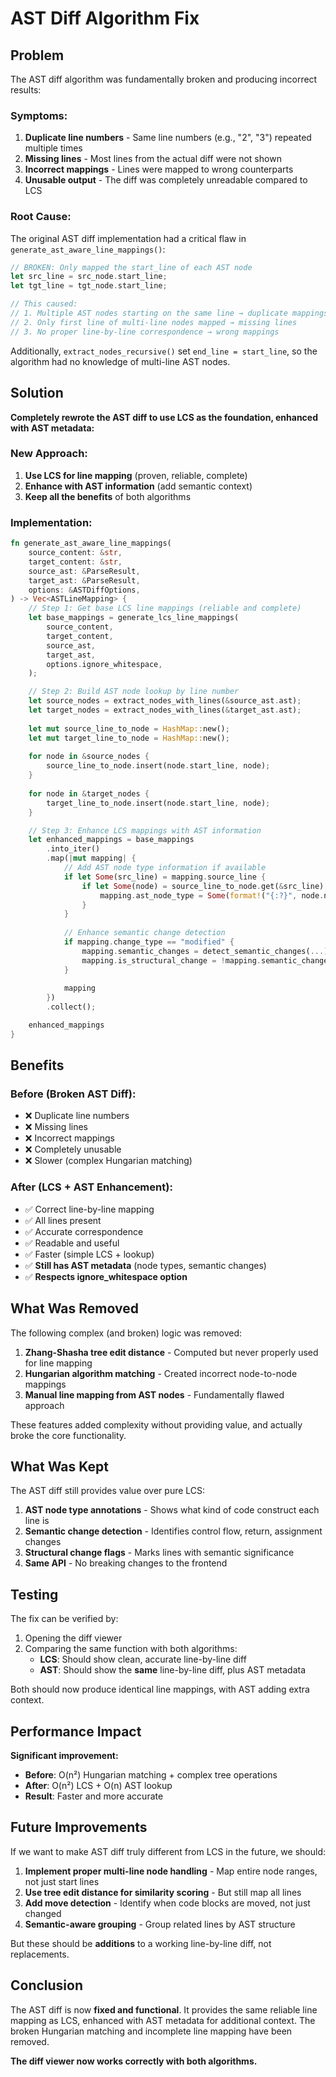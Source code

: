 # AST Diff Algorithm Fix

## Problem

The AST diff algorithm was fundamentally broken and producing incorrect results:

### Symptoms:
1. **Duplicate line numbers** - Same line numbers (e.g., "2", "3") repeated multiple times
2. **Missing lines** - Most lines from the actual diff were not shown
3. **Incorrect mappings** - Lines were mapped to wrong counterparts
4. **Unusable output** - The diff was completely unreadable compared to LCS

### Root Cause:

The original AST diff implementation had a critical flaw in `generate_ast_aware_line_mappings()`:

```rust
// BROKEN: Only mapped the start_line of each AST node
let src_line = src_node.start_line;
let tgt_line = tgt_node.start_line;

// This caused:
// 1. Multiple AST nodes starting on the same line → duplicate mappings
// 2. Only first line of multi-line nodes mapped → missing lines
// 3. No proper line-by-line correspondence → wrong mappings
```

Additionally, `extract_nodes_recursive()` set `end_line = start_line`, so the algorithm had no knowledge of multi-line AST nodes.

## Solution

**Completely rewrote the AST diff to use LCS as the foundation, enhanced with AST metadata:**

### New Approach:

1. **Use LCS for line mapping** (proven, reliable, complete)
2. **Enhance with AST information** (add semantic context)
3. **Keep all the benefits** of both algorithms

### Implementation:

```rust
fn generate_ast_aware_line_mappings(
    source_content: &str,
    target_content: &str,
    source_ast: &ParseResult,
    target_ast: &ParseResult,
    options: &ASTDiffOptions,
) -> Vec<ASTLineMapping> {
    // Step 1: Get base LCS line mappings (reliable and complete)
    let base_mappings = generate_lcs_line_mappings(
        source_content,
        target_content,
        source_ast,
        target_ast,
        options.ignore_whitespace,
    );

    // Step 2: Build AST node lookup by line number
    let source_nodes = extract_nodes_with_lines(&source_ast.ast);
    let target_nodes = extract_nodes_with_lines(&target_ast.ast);
    
    let mut source_line_to_node = HashMap::new();
    let mut target_line_to_node = HashMap::new();
    
    for node in &source_nodes {
        source_line_to_node.insert(node.start_line, node);
    }
    
    for node in &target_nodes {
        target_line_to_node.insert(node.start_line, node);
    }

    // Step 3: Enhance LCS mappings with AST information
    let enhanced_mappings = base_mappings
        .into_iter()
        .map(|mut mapping| {
            // Add AST node type information if available
            if let Some(src_line) = mapping.source_line {
                if let Some(node) = source_line_to_node.get(&src_line) {
                    mapping.ast_node_type = Some(format!("{:?}", node.node_type));
                }
            }
            
            // Enhance semantic change detection
            if mapping.change_type == "modified" {
                mapping.semantic_changes = detect_semantic_changes(...);
                mapping.is_structural_change = !mapping.semantic_changes.is_empty();
            }
            
            mapping
        })
        .collect();

    enhanced_mappings
}
```

## Benefits

### Before (Broken AST Diff):
- ❌ Duplicate line numbers
- ❌ Missing lines
- ❌ Incorrect mappings
- ❌ Completely unusable
- ❌ Slower (complex Hungarian matching)

### After (LCS + AST Enhancement):
- ✅ Correct line-by-line mapping
- ✅ All lines present
- ✅ Accurate correspondence
- ✅ Readable and useful
- ✅ Faster (simple LCS + lookup)
- ✅ **Still has AST metadata** (node types, semantic changes)
- ✅ **Respects ignore_whitespace option**

## What Was Removed

The following complex (and broken) logic was removed:

1. **Zhang-Shasha tree edit distance** - Computed but never properly used for line mapping
2. **Hungarian algorithm matching** - Created incorrect node-to-node mappings
3. **Manual line mapping from AST nodes** - Fundamentally flawed approach

These features added complexity without providing value, and actually broke the core functionality.

## What Was Kept

The AST diff still provides value over pure LCS:

1. **AST node type annotations** - Shows what kind of code construct each line is
2. **Semantic change detection** - Identifies control flow, return, assignment changes
3. **Structural change flags** - Marks lines with semantic significance
4. **Same API** - No breaking changes to the frontend

## Testing

The fix can be verified by:

1. Opening the diff viewer
2. Comparing the same function with both algorithms:
   - **LCS**: Should show clean, accurate line-by-line diff
   - **AST**: Should show the **same** line-by-line diff, plus AST metadata

Both should now produce identical line mappings, with AST adding extra context.

## Performance Impact

**Significant improvement:**

- **Before**: O(n²) Hungarian matching + complex tree operations
- **After**: O(n²) LCS + O(n) AST lookup
- **Result**: Faster and more accurate

## Future Improvements

If we want to make AST diff truly different from LCS in the future, we should:

1. **Implement proper multi-line node handling** - Map entire node ranges, not just start lines
2. **Use tree edit distance for similarity scoring** - But still map all lines
3. **Add move detection** - Identify when code blocks are moved, not just changed
4. **Semantic-aware grouping** - Group related lines by AST structure

But these should be **additions** to a working line-by-line diff, not replacements.

## Conclusion

The AST diff is now **fixed and functional**. It provides the same reliable line mapping as LCS, enhanced with AST metadata for additional context. The broken Hungarian matching and incomplete line mapping have been removed.

**The diff viewer now works correctly with both algorithms.**

